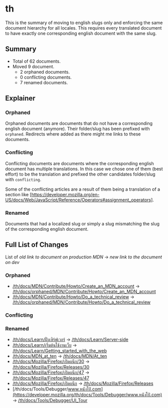 # th

This is the summary of moving to english slugs only and enforcing the same
document hierarchy for all locales. This requires every translated document to
have exactly one corresponding english document with the same slug.

## Summary

* Total of 62 documents.
* Moved 9 document.
  * 2 orphaned documents.
  * 0 conflicting documents.
  * 7 renamed documents.

## Explainer

### Orphaned

Orphaned documents are documents that do not have a corresponding english
document (anymore). Their folder/slug has been prefixed with `orphaned`.
Redirects where added as there might me links to these documents.

### Conflicting

Conflicting documents are documents where the corresponding english document has
multiple translations. In this case we chose one of them (best effort) to be the
translation and prefixed the other candidates folder/slug with `conflicting`.

Some of the conflicting articles are a result of them being a translation of a
section like
[https://developer.mozilla.org/en-US/docs/Web/JavaScript/Reference/Operators#assignment_operators].

### Renamed

Documents that had a localized slug or simply a slug mismatching the slug of the
corresponding english document.

## Full List of Changes

List of _old link to document on production MDN_
→ _new link to the document on dev_

### Orphaned

* [/th/docs/MDN/Contribute/Howto/Create_an_MDN_account](https://developer.mozilla.org/th/docs/MDN/Contribute/Howto/Create_an_MDN_account) → [/th/docs/orphaned/MDN/Contribute/Howto/Create_an_MDN_account](/th/docs/orphaned/MDN/Contribute/Howto/Create_an_MDN_account)
* [/th/docs/MDN/Contribute/Howto/Do_a_technical_review](https://developer.mozilla.org/th/docs/MDN/Contribute/Howto/Do_a_technical_review) → [/th/docs/orphaned/MDN/Contribute/Howto/Do_a_technical_review](/th/docs/orphaned/MDN/Contribute/Howto/Do_a_technical_review)

### Conflicting


### Renamed
* [/th/docs/Learn/ฝั่งเซิร์ฟเวอร์](https://developer.mozilla.org/th/docs/Learn/ฝั่งเซิร์ฟเวอร์) → [/th/docs/Learn/Server-side](/th/docs/Learn/Server-side)
* [/th/docs/Learn/เริ่มต้นใช้งานเว็บ](https://developer.mozilla.org/th/docs/Learn/เริ่มต้นใช้งานเว็บ) → [/th/docs/Learn/Getting_started_with_the_web](/th/docs/Learn/Getting_started_with_the_web)
* [/th/docs/MDN_at_ten](https://developer.mozilla.org/th/docs/MDN_at_ten) → [/th/docs/MDN/At_ten](/th/docs/MDN/At_ten)
* [/th/docs/Mozilla/Firefox/เปิดผนึก/30](https://developer.mozilla.org/th/docs/Mozilla/Firefox/เปิดผนึก/30) → [/th/docs/Mozilla/Firefox/Releases/30](/th/docs/Mozilla/Firefox/Releases/30)
* [/th/docs/Mozilla/Firefox/เปิดผนึก/47](https://developer.mozilla.org/th/docs/Mozilla/Firefox/เปิดผนึก/47) → [/th/docs/Mozilla/Firefox/Releases/47](/th/docs/Mozilla/Firefox/Releases/47)
* [/th/docs/Mozilla/Firefox/เปิดผนึก](https://developer.mozilla.org/th/docs/Mozilla/Firefox/เปิดผนึก) → [/th/docs/Mozilla/Firefox/Releases](/th/docs/Mozilla/Firefox/Releases)
* [/th/docs/Tools/Debugger/www.หนังโป้.com](https://developer.mozilla.org/th/docs/Tools/Debugger/www.หนังโป้.com) → [/th/docs/Tools/Debugger/UI_Tour](/th/docs/Tools/Debugger/UI_Tour)
